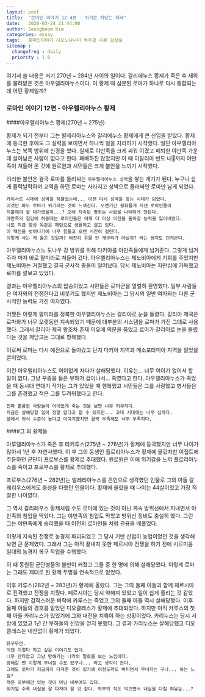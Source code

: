 ```yaml
---
layout: post
title:  "로마인 이야기 12-4편 - 위기로 치닫는 제국"
date:   2020-03-24 21:44:00
author: Seungbeom Kim
categories: essay
tags:	로마인이야기 시오노나나미 독후감 리뷰 감상문
sitemap :
  changefreq : daily
  priority : 1.0
---
```


여기서 쓸 내용은 서기 270년 ~ 284년 사이의 일이다. 갈리에누스 황제가 죽은 후 재위를 물려받은 것은 아우렐리아누스이다. 이 황제 때 삼분된 로마가 하나로 다시 통합되는데 어떤 황제일까?

### 로마인 이야기 12편 - 아우렐리아누스 황제

####아우렐리아누스 황제(270년 ~ 275년)

황제가 되기 전부터 그는 발레리아누스와 갈리에누스 황제에게 큰 신임을 받았다. 황제에 등극한 후에도 그 실력을 보이면서 하나씩 일을 처리하기 시작했다. 일단 아우렐리아누스는 북쪽 방위에 신경을 썼다. 실제로 야만족을 크게 싸워 이겼고 패퇴한 야만족 가운데 살아남은 사람이 없다고 한다. 패배하진 않았지만 이 때 이탈리아 반도 내까지 야만족이 쳐들어 온 것에 원로원과 시민들은 크게 불안을 느끼기 시작했다.

이러한 불안은 결국 로마를 둘러싸는 `아우렐리아누스 성벽`을 쌓는 계기가 된다. 누구나 쉽게 들락날락하며 교역을 하던 로마는 사라지고 성벽으로 둘러싸인 로마만 남게 되었다.

```
카이사르 시대에 성벽을 허물었는데... 이젠 다시 성벽을 쌓는 시대가 되었다.
이것만 봐도 로마가 위기라는 것이 느껴진다. 오랜기간 평화롭게 지낸 로마인들이
지불해야 할 대가였을까...? 오래 지속된 평화는 사람을 나태하게 만든다.
야만족의 침입에 허둥대는 로마인들은 이제 더 이상 이전을 돌아갈 능력을 잃어버렸다.
나도 지금 항상 똑같은 패턴으로 생활하고 살고 있다.
이 패턴을 벗어나기에 너무 힘들고 오랜 시간이 걸린다.
이렇게 사는 게 옳은 것일까? 여전히 우물 안 개구리가 아닐까? 라는 생각도 던져본다.
```

아우렐리아누스느 도나우 강 방위를 위해 다키아를 야만족들에게 넘겨준다. 그렇게 넘겨주자 마자 바로 팔미라로 쳐들어 갔다. 아우렐리아누스는 제노비아에게 기회를 주었지만 제노비아는 거절했고 결국 군사적 충돌이 일어났다. 당시 제노비아는 자만심에 가득했고 로마를 깔보고 있었다.

결과는 아우렐리아누스의 압승이었고 시민들은 로마군을 열렬히 환영했다. 일부 사람들은 여자와의 전쟁한다고 비웃기도 했지만 제노비아는 그 당시의 일반 여자와는 다른 군사적인 능력도 가진 여자였다.

어쨌든 이렇게 팔미라를 정복한 아우렐리아누스는 갈리아로 눈을 돌렸다. 갈리아 제국은 로마화가 너무 오랫동안 지속되었기 때문에 대부분의 시스템을 로마가 가진 그대로 사용했다. 그래서 갈리아 제국 왕조차 존재 이유에 의문을 품었고 로마가 갈리아로 눈을 돌렸다는 것을 깨닫고는 그대로 항복했다.

이로써 로마는 다시 예전으로 돌아갔고 단지 다키아 지역과 메소포타미아 지역을 잃었을 뿐이었다.

이런 아우렐리아누스도 어이없게 자다가 살해당했다. 이유는... 너무 어이가 없어서 할 말이 없다. 그냥 꾸중을 들은 부하가 겁이나서... 죽였다고 한다. 아우렐리아누스가 죽었을 때 동시대 연대기 작가는 그가 있었을 때 행복했고 시민들은 그를 사랑했고 병사들은 그를 존경했고 적은 그를 두려워했다고 한다.

```
진짜 훌륭한 사람들이 어이없게 죽는 것을 보면 너무 허무하다.
지금은 살해당할 일이 정말 없다고 할 수 있지만... 고대 시대에는 너무 심하다.
앞에서 의식 수준이 높다고 이야기했지만 결국 부족해도 너무 부족하다.
```

####그 외 황제들

아루렐리아누스가 죽은 후 타키투스(275년 ~ 276년)가 황제에 등극했지만 너무 나이가 많아서 1년 후 자연사했다. 이 후 그의 동생인 플로리아누스가 황제에 올랐지만 이집트에 주둔하던 군단이 프로부스를 황제로 추대했다. 원로원은 이에 위기감을 느껴 플로리아누스를 죽이고 프로부스를 황제로 추대했다.

프로부스(276년 ~ 282년)는 발레리아누스를 은인으로 생각헀던 인물로 그의 아들 갈레리우스에게도 충성을 다했던 인물이다. 황제에 올랐을 때 나이는 44살이었고 가장 적절한 나이였다.

그 역시 갈리레우스 황제처럼 수도 로마에 있는 것이 아닌 계속 방위선에서 지내면서 야만족의 침입을 막았다. 그는 야만족의 침입도 막았고 방위선 정비도 충실히 했다. 그런 그는 야만족에게 승리했을 때 이전의 로마인들 처럼 관용을 베풀었다.

이렇게 지속된 전쟁로 농경지 파괴되었고 그 당시 기반 산업이 농업이었던 것을 생각해 보면 큰 문제였다. 그래서 그는 아직 끝내지 못한 페르시아 전쟁을 하기 전에 시르미움 일대의 농경지 복구 작업을 수행했다.

이 때 동원된 군단병들의 불만이 커졌고 그들 중 한 명에 의해 살해당했다. 이렇게 로마는 그래도 제대로 된 황제 두명을 연속적으로 잃었다.

이후 카루스(282년 ~ 283년)가 황제에 올랐다. 그는 그의 둘째 아들과 함께 페르시아로 진격했고 전쟁을 치뤘다. 페르시아는 당시 약해져 있었고 일이 쉽게 풀리는 것 같았다. 하지만 갑작스러운 벼락에 카루스는 죽었고 그의 둘째 아들 역시 살해당했다. 이후 둘째 아들의 경호를 맡았던 디오클레스가 황제에 추대되었다. 하지만 아직 카루스의 첫째 아들 카리누스가 있었기에 그와 내전을 치뤄야 하는 상황이었다. 카리누스는 당시 서방에 있었고 1년 간 부하들의 신망을 얻지 못했다. 그 결과 카리누스는 살해당했고 디오클레스는 내전없이 황제가 되었다.

```
유구무언.
이젠 이렇다 하고 싶은 이야기도 없다.
너무 안타깝고 그냥 망해가는 나라의 말로를 보는 느낌이다.
망해갈 땐 이렇게 무너질 수도 있구나... 라고 생각이 든다.
그래도 로마가 지금까지 다져온 것이 있기에 이정도라도 버티면서 무너지는 구나... 하는 느낌?
적은 외부에만 있는 것이 아닌 내부에도 있다.
위기일 수록 내실을 잘 다져야 할 것 같다. 외부의 적도 막으면서 내실을 다질 여유는...?
```
